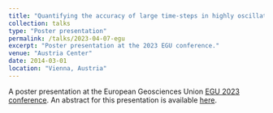 ```yaml
---
title: "Quantifying the accuracy of large time-steps in highly oscillatory systems"
collection: talks
type: "Poster presentation"
permalink: /talks/2023-04-07-egu
excerpt: "Poster presentation at the 2023 EGU conference."
venue: "Austria Center"
date: 2014-03-01
location: "Vienna, Austria"
---
```



A poster presentation at the European Geosciences Union [EGU 2023 conference](https://www.egu23.eu/). An abstract for this presentation is available [here](https://meetingorganizer.copernicus.org/EGU23/EGU23-14086.html?pdf).
